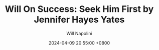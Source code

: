 ---
title: "Will On Success: Seek Him First by Jennifer Hayes Yates"
author: Will Napolini
date: 2024-04-09 20:55:00 +0800
categories: [Mindset, Book-summaries]
tags:
  [
    seek-him-first,
    jennifer-hayes-yates,
    christian-faith,
    spirituality,
    prayer-life,
    biblical-teachings,
    godly-relationships,
    christian-marriage,
    spiritual-growth,
    seeking-god,
    faith-journey,
    purpose-driven-life,
    christian-women,
    godly-love,
    christian-relationships
  ]
image: https://pbs.twimg.com/media/GO1537bWIAEpM6F?format=jpg&name=large
alt: "Will On Success: Seek Him First by Jennifer Hayes Yates"
fallback:
  -
  # Replace with the URL of your backup image
  -
  # Replace with the URL of your backup image
---